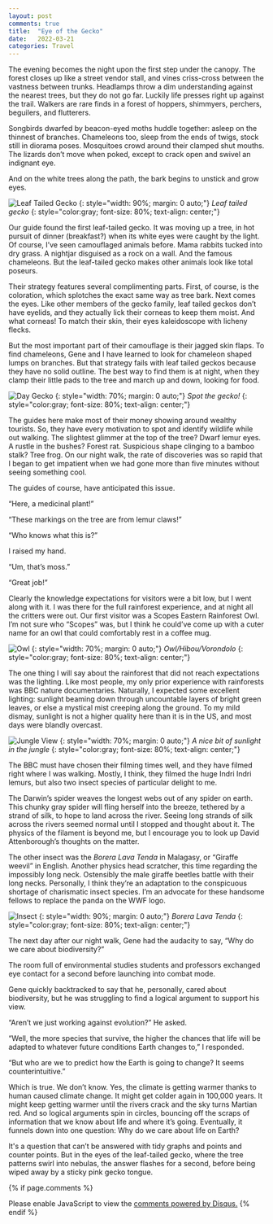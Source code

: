 ```yaml
---
layout: post
comments: true
title:  "Eye of the Gecko"
date:   2022-03-21
categories: Travel
---
```

The evening becomes the night upon the first step under the canopy. The forest closes up like a street vendor stall, and vines criss-cross between the vastness between trunks. Headlamps throw a dim understanding against the nearest trees, but they do not go far. Luckily life presses right up against the trail. Walkers are rare finds in a forest of hoppers, shimmyers, perchers, beguilers, and flutterers. 

Songbirds dwarfed by beacon-eyed moths huddle together: asleep on the thinnest of branches. Chameleons too, sleep from the ends of twigs, stock still in diorama poses. Mosquitoes crowd around their clamped shut mouths. The lizards don’t move when poked, except to crack open and swivel an indignant eye.

And on the white trees along the path, the bark begins to unstick and grow eyes.

![Leaf Tailed Gecko](/assets/nightleafgecko.JPG)
{: style="width: 90%; margin: 0 auto;"}
*Leaf tailed gecko*
{: style="color:gray; font-size: 80%; text-align: center;"}

Our guide found the first leaf-tailed gecko. It was moving up a tree, in hot pursuit of dinner (breakfast?) when its white eyes were caught by the light. Of course, I’ve seen camouflaged animals before. Mama rabbits tucked into dry grass. A nightjar disguised as a rock on a wall. And the famous chameleons. But the leaf-tailed gecko makes other animals look like total poseurs. 

Their strategy features several complimenting parts. First, of course, is the coloration, which splotches the exact same way as tree bark. Next comes the eyes. Like other members of the gecko family, leaf tailed geckos don’t have eyelids, and they actually lick their corneas to keep them moist. And what corneas! To match their skin, their eyes kaleidoscope with licheny flecks. 

But the most important part of their camouflage is their jagged skin flaps. To find chameleons, Gene and I have learned to look for chameleon shaped lumps on branches. But that strategy fails with leaf tailed geckos because they have no solid outline. The best way to find them is at night, when they clamp their little pads to the tree and march up and down, looking for food. 

![Day Gecko](/assets/dayleafgecko.JPG)
{: style="width: 70%; margin: 0 auto;"}
*Spot the gecko!*
{: style="color:gray; font-size: 80%; text-align: center;"}

The guides here make most of their money showing around wealthy tourists. So, they have every motivation to spot and identify wildlife while out walking. The slightest glimmer at the top of the tree? Dwarf lemur eyes. A rustle in the bushes? Forest rat. Suspicious shape clinging to a bamboo stalk? Tree frog. On our night walk, the rate of discoveries was so rapid that I began to get impatient when we had gone more than five minutes without seeing something cool.

The guides of course, have anticipated this issue. 

“Here, a medicinal plant!”

“These markings on the tree are from lemur claws!”

“Who knows what this is?”

I raised my hand.

“Um, that’s moss.”

“Great job!”

Clearly the knowledge expectations for visitors were a bit low, but I went along with it. I was there for the full rainforest experience, and at night all the critters were out. Our first visitor was a Scopes Eastern Rainforest Owl. I’m not sure who “Scopes” was, but I think he could’ve come up with a cuter name for an owl that could comfortably rest in a coffee mug.

![Owl](/assets/nightowl.jpg)
{: style="width: 70%; margin: 0 auto;"}
*Owl/Hibou/Vorondolo*
{: style="color:gray; font-size: 80%; text-align: center;"}

The one thing I will say about the rainforest that did not reach expectations was the lighting. Like most people, my only prior experience with rainforests was BBC nature documentaries. Naturally, I expected some excellent lighting: sunlight beaming down through uncountable layers of bright green leaves, or else a mystical mist creeping along the ground. To my mild dismay, sunlight is not a higher quality here than it is in the US, and most days were blandly overcast. 

![Jungle View](/assets/junglecreek.jpg)
{: style="width: 70%; margin: 0 auto;"}
*A nice bit of sunlight in the jungle*
{: style="color:gray; font-size: 80%; text-align: center;"}

The BBC must have chosen their filming times well, and they have filmed right where I was walking. Mostly, I think, they filmed the huge Indri Indri lemurs, but also two insect species of particular delight to me.

The Darwin’s spider weaves the longest webs out of any spider on earth. This chunky gray spider will fling herself into the breeze, tethered by a strand of silk, to hope to land across the river. Seeing long strands of silk across the rivers seemed normal until I stopped and thought about it. The physics of the filament is beyond me, but I encourage you to look up David Attenborough’s thoughts on the matter.

The other insect was the _Borera Lava Tenda_ in Malagasy, or “Giraffe weevil” in English. Another physics head scratcher, this time regarding the impossibly long neck. Ostensibly the male giraffe beetles battle with their long necks. Personally, I think they’re an adaptation to the conspicuous shortage of charismatic insect species. I’m an advocate for these handsome fellows to replace the panda on the WWF logo.

![Insect](/assets/boreralavatenda.JPG)
{: style="width: 90%; margin: 0 auto;"}
*Borera Lava Tenda*
{: style="color:gray; font-size: 80%; text-align: center;"}

The next day after our night walk, Gene had the audacity to say, “Why do we care about biodiversity?”

The room full of environmental studies students and professors exchanged eye contact for a second before launching into combat mode. 

Gene quickly backtracked to say that he, personally, cared about biodiversity, but he was struggling to find a logical argument to support his view. 

“Aren’t we just working against evolution?” He asked.

“Well, the more species that survive, the higher the chances that life will be adapted to whatever future conditions Earth changes to,” I responded.

“But who are we to predict how the Earth is going to change? It seems counterintuitive.”

Which is true. We don’t know. Yes, the climate is getting warmer thanks to human caused climate change. It might get colder again in 100,000 years. It might keep getting warmer until the rivers crack and the sky turns Martian red. And so logical arguments spin in circles, bouncing off the scraps of information that we know about life and where it’s going. Eventually, it funnels down into one question: Why do we care about life on Earth?

It's a question that can’t be answered with tidy graphs and points and counter points. But in the eyes of the leaf-tailed gecko, where the tree patterns swirl into nebulas, the answer flashes for a second, before being wiped away by a sticky pink gecko tongue.


{% if page.comments %}
<div id="disqus_thread"></div>
<script>
    /**
    *  RECOMMENDED CONFIGURATION VARIABLES: EDIT AND UNCOMMENT THE SECTION BELOW TO INSERT DYNAMIC VALUES FROM YOUR PLATFORM OR CMS.
    *  LEARN WHY DEFINING THESE VARIABLES IS IMPORTANT: https://disqus.com/admin/universalcode/#configuration-variables    */
    /*
    var disqus_config = function () {
    this.page.url = 'https://www.hughgabriel.com/Travel/2022/03/21/Eye-of-the-Gecko.html';  // Replace PAGE_URL with your page's canonical URL variable
    this.page.identifier = '/Travel/2022/03/21/Eye-of-the-Gecko.html'; // Replace PAGE_IDENTIFIER with your page's unique identifier variable
    };
    */
    (function() { // DON'T EDIT BELOW THIS LINE
    var d = document, s = d.createElement('script');
    s.src = 'https://hughsblog-1.disqus.com/embed.js';
    s.setAttribute('data-timestamp', +new Date());
    (d.head || d.body).appendChild(s);
    })();
</script>
<noscript>Please enable JavaScript to view the <a href="https://disqus.com/?ref_noscript">comments powered by Disqus.</a></noscript>
{% endif %}
